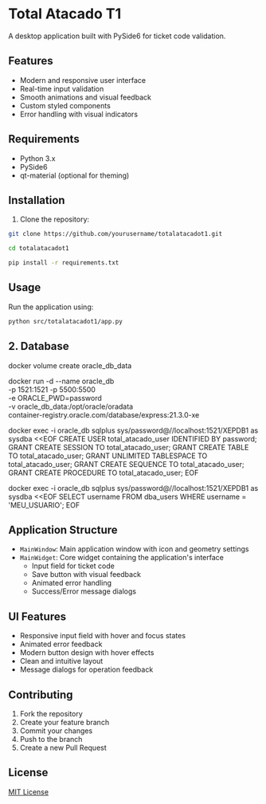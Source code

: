 # Total Atacado T1

A desktop application built with PySide6 for ticket code validation.

## Features

- Modern and responsive user interface
- Real-time input validation
- Smooth animations and visual feedback
- Custom styled components
- Error handling with visual indicators

## Requirements

- Python 3.x
- PySide6
- qt-material (optional for theming)

## Installation

1. Clone the repository:

```bash
git clone https://github.com/yourusername/totalatacadot1.git
```

```bash
cd totalatacadot1
```

```bash
pip install -r requirements.txt
```

## Usage

Run the application using:

```bash
python src/totalatacadot1/app.py
```

## 2. Database

docker volume create oracle_db_data

docker run -d --name oracle_db \
-p 1521:1521 -p 5500:5500 \
-e ORACLE_PWD=password \
-v oracle_db_data:/opt/oracle/oradata \
container-registry.oracle.com/database/express:21.3.0-xe

docker exec -i oracle_db sqlplus sys/password@//localhost:1521/XEPDB1 as sysdba <<EOF
CREATE USER total_atacado_user IDENTIFIED BY password;
GRANT CREATE SESSION TO total_atacado_user;
GRANT CREATE TABLE TO total_atacado_user;
GRANT UNLIMITED TABLESPACE TO total_atacado_user;
GRANT CREATE SEQUENCE TO total_atacado_user;
GRANT CREATE PROCEDURE TO total_atacado_user;
EOF

docker exec -i oracle_db sqlplus sys/password@//localhost:1521/XEPDB1 as sysdba <<EOF
SELECT username FROM dba_users WHERE username = 'MEU_USUARIO';
EOF

## Application Structure

- `MainWindow`: Main application window with icon and geometry settings
- `MainWidget`: Core widget containing the application's interface
  - Input field for ticket code
  - Save button with visual feedback
  - Animated error handling
  - Success/Error message dialogs

## UI Features

- Responsive input field with hover and focus states
- Animated error feedback
- Modern button design with hover effects
- Clean and intuitive layout
- Message dialogs for operation feedback

## Contributing

1. Fork the repository
2. Create your feature branch
3. Commit your changes
4. Push to the branch
5. Create a new Pull Request

## License

[MIT License](LICENSE)
